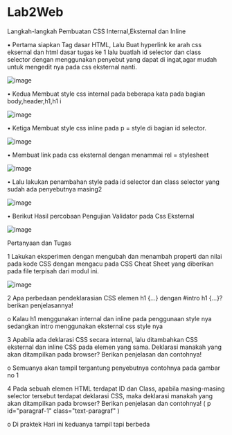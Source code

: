 # Lab2Web
Langkah-langkah Pembuatan CSS Internal,Eksternal dan Inline

•	Pertama siapkan Tag dasar HTML, Lalu Buat hyperlink ke arah css eksernal dan html dasar tugas ke 1 lalu buatlah id selector dan class selector dengan menggunakan penyebut yang dapat di ingat,agar mudah untuk mengedit nya pada css eksternal nanti.

![image](https://user-images.githubusercontent.com/83681139/159213412-c08dd431-2a06-45da-a2eb-9de24defcdfb.png)

•	Kedua Membuat style css internal pada beberapa kata pada bagian body,header,h1,h1 i

![image](https://user-images.githubusercontent.com/83681139/159213469-445ca42c-96c5-49cd-a29d-7326f0d3e06e.png)

•	Ketiga Membuat style css inline pada p = style di bagian id selector.

![image](https://user-images.githubusercontent.com/83681139/159213538-322d8bd3-d735-427b-9de6-e4418535d2c4.png)

•	Membuat link pada css eksternal dengan menammai rel = stylesheet 

![image](https://user-images.githubusercontent.com/83681139/159213613-001eb073-25a2-44fb-9a01-1f2fd6e4f211.png)

•	Lalu lakukan penambahan style pada id selector dan class selector yang sudah ada penyebutnya masing2

![image](https://user-images.githubusercontent.com/83681139/159213656-2c0db577-9efc-4bb6-a12b-90a9e05fba5a.png)

•	Berikut Hasil percobaan Pengujian Validator pada Css Eksternal

![image](https://user-images.githubusercontent.com/83681139/159213697-f2eb1c63-c1b0-44da-a4bd-3ea56076b7c0.png)

Pertanyaan dan Tugas

1	Lakukan eksperimen dengan mengubah dan menambah properti dan nilai pada kode CSS dengan mengacu pada CSS Cheat Sheet yang diberikan pada file terpisah dari modul ini.

![image](https://user-images.githubusercontent.com/83681139/159213802-3b557ced-3e26-4045-820e-533665168eb6.png)

2	Apa perbedaan pendeklarasian CSS elemen h1 {...} dengan #intro h1 {...}? berikan penjelasannya!


o	Kalau h1 menggunakan internal dan inline pada penggunaan style nya sedangkan intro menggunakan eksternal css style nya

3	Apabila ada deklarasi CSS secara internal, lalu ditambahkan CSS eksternal dan inline CSS pada elemen yang sama. Deklarasi manakah yang akan ditampilkan pada browser? Berikan penjelasan dan contohnya!

o	Semuanya akan tampil tergantung penyebutnya contohnya pada gambar no 1

4	Pada sebuah elemen HTML terdapat ID dan Class, apabila masing-masing selector tersebut terdapat deklarasi CSS, maka deklarasi manakah yang akan ditampilkan pada browser? Berikan penjelasan dan contohnya! ( p id="paragraf-1" class="text-paragraf" )

o	Di praktek Hari ini keduanya tampil tapi berbeda

